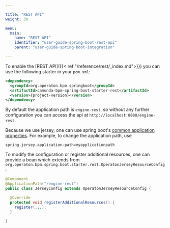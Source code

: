 ```yaml
---

title: "REST API"
weight: 30

menu:
  main:
    name: "REST API"
    identifier: "user-guide-spring-boot-rest-api"
    parent: "user-guide-spring-boot-integration"

---
```


To enable the [REST API]({{< ref "/reference/rest/_index.md">}}) you can use the following starter in your `pom.xml`:

```xml
<dependency>
  <groupId>org.operaton.bpm.springboot</groupId>
  <artifactId>camunda-bpm-spring-boot-starter-rest</artifactId>
  <version>{project-version}</version>
</dependency>
```

By default the application path is `engine-rest`, so without any further configuration you can access the api at `http://localhost:8080/engine-rest`.

Because we use jersey, one can use spring boot's [common application properties](http://docs.spring.io/spring-boot/docs/current/reference/html/common-application-properties.html).
For example, to change the application path, use
```properties
spring.jersey.application-path=myapplicationpath
```

To modify the configuration or register additional resources, one can provide a bean which extends from
`org.operaton.bpm.spring.boot.starter.rest.OperatonJerseyResourceConfig`:

```java
@Component
@ApplicationPath("/engine-rest")
public class JerseyConfig extends OperatonJerseyResourceConfig {

  @Override
  protected void registerAdditionalResources() {
    register(...);
  }

}
```
